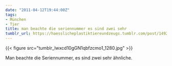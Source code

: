 ```yaml
---
date: "2011-04-12T19:44:00Z"
tags:
- München
- Tier
title: man beachte die seriennummer es sind zwei sehr
tumblr_url: https://haesslicheplastiktiereundzeugs.tumblr.com/post/14923782527/man-beachte-die-seriennummer-es-sind-zwei-sehr
---
```

{{< figure src="tumblr_lwxcd10gGN1qbfzcmo1_1280.jpg" >}}

Man beachte die Seriennummer, es sind zwei sehr ähnliche.

